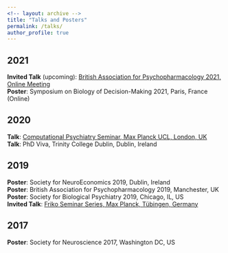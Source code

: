 ```yaml
---
<!-- layout: archive -->
title: "Talks and Posters"
permalink: /talks/
author_profile: true
---
```


## 2021

<strong> Invited Talk</strong> (upcoming): [British Association for Psychopharmacology 2021, Online Meeting](http://seowxft.github.io/talks/2021-07-19-EEG-correlates-of-reduced-model-based) <br>
<strong> Poster</strong>: Symposium on Biology of Decision-Making 2021, Paris, France (Online)<br>

## 2020

<strong> Talk</strong>: [Computational Psychiatry Seminar, Max Planck UCL, London, UK](http://seowxft.github.io/talks/2020-07-09-The-neurocognitive-correlates-of-compulsivity) <br>
<strong> Talk</strong>: PhD Viva, Trinity College Dublin, Dublin, Ireland <br>

## 2019

<strong>Poster</strong>: Society for NeuroEconomics 2019, Dublin, Ireland <br>
<strong>Poster</strong>: British Association for Psychopharmacology 2019, Manchester, UK <br>
<strong>Poster</strong>: Society for Biological Psychiatry 2019, Chicago, IL, US <br>
<strong>Invited Talk</strong>: [Friko Seminar Series, Max Planck, Tübingen, Germany](http://seowxft.github.io/talks/2019-04-12-A-dimensional-approach-to-psychiatry) <br>

## 2017

<strong>Poster</strong>: Society for Neuroscience 2017, Washington DC, US
